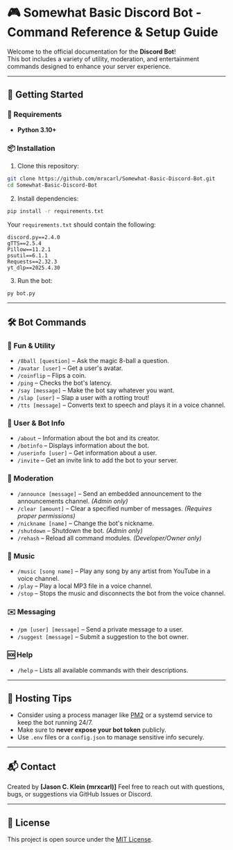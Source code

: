 # 🎮 Somewhat Basic Discord Bot - Command Reference & Setup Guide

Welcome to the official documentation for the **Discord Bot**!  
This bot includes a variety of utility, moderation, and entertainment commands designed to enhance your server experience.

---

## 🚀 Getting Started

### 🔧 Requirements

- **Python 3.10+**

### 📦 Installation

1. Clone this repository:

```bash
git clone https://github.com/mrxcarl/Somewhat-Basic-Discord-Bot.git
cd Somewhat-Basic-Discord-Bot
````

2. Install dependencies:

```bash
pip install -r requirements.txt
```

Your `requirements.txt` should contain the following:

```
discord.py==2.4.0
gTTS==2.5.4
Pillow==11.2.1
psutil==6.1.1
Requests==2.32.3
yt_dlp==2025.4.30
```

3. Run the bot:

```bash
py bot.py
```

---

## 🛠️ Bot Commands

### 🎱 Fun & Utility

* `/8ball [question]` – Ask the magic 8-ball a question.
* `/avatar [user]` – Get a user's avatar.
* `/coinflip` – Flips a coin.
* `/ping` – Checks the bot's latency.
* `/say [message]` – Make the bot say whatever you want.
* `/slap [user]` – Slap a user with a rotting trout!
* `/tts [message]` – Converts text to speech and plays it in a voice channel.

### 👤 User & Bot Info

* `/about` – Information about the bot and its creator.
* `/botinfo` – Displays information about the bot.
* `/userinfo [user]` – Get information about a user.
* `/invite` – Get an invite link to add the bot to your server.

### 🧹 Moderation

* `/announce [message]` – Send an embedded announcement to the announcements channel. *(Admin only)*
* `/clear [amount]` – Clear a specified number of messages. *(Requires proper permissions)*
* `/nickname [name]` – Change the bot's nickname.
* `/shutdown` – Shutdown the bot. *(Admin only)*
* `/rehash` – Reload all command modules. *(Developer/Owner only)*

### 🎵 Music

* `/music [song name]` – Play any song by any artist from YouTube in a voice channel.
* `/play` – Play a local MP3 file in a voice channel.
* `/stop` – Stops the music and disconnects the bot from the voice channel.

### ✉️ Messaging

* `/pm [user] [message]` – Send a private message to a user.
* `/suggest [message]` – Submit a suggestion to the bot owner.

### 🆘 Help

* `/help` – Lists all available commands with their descriptions.

---

## 🤖 Hosting Tips

* Consider using a process manager like [PM2](https://pm2.keymetrics.io/) or a systemd service to keep the bot running 24/7.
* Make sure to **never expose your bot token** publicly.
* Use `.env` files or a `config.json` to manage sensitive info securely.

---

## 📬 Contact

Created by **\[Jason C. Klein (mrxcarl)]**
Feel free to reach out with questions, bugs, or suggestions via GitHub Issues or Discord.

---

## 📝 License

This project is open source under the [MIT License](LICENSE).
